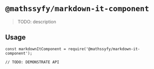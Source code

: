# `@mathssyfy/markdown-it-component`

> TODO: description

## Usage

```
const markdownItComponent = require('@mathssyfy/markdown-it-component');

// TODO: DEMONSTRATE API
```
